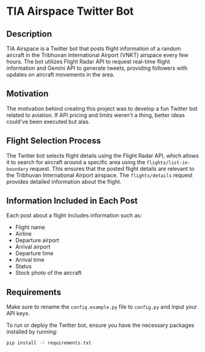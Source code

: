 # TIA Airspace Twitter Bot

## Description
TIA Airspace is a Twitter bot that posts flight information of a random aircraft in the Tribhuvan International Airport (VNKT) airspace every few hours. The bot utilizes Flight Radar API to request real-time flight information and Gemini API to generate tweets, providing followers with updates on aircraft movements in the area.

## Motivation
The motivation behind creating this project was to develop a fun Twitter bot related to aviation. If API pricing and limits weren't a thing, better ideas could've been executed but alas.

## Flight Selection Process
The Twitter bot selects flight details using the Flight Radar API, which allows it to search for aircraft around a specific area using the `flights/list-in-boundary` request. This ensures that the posted flight details are relevant to the Tribhuvan International Airport airspace. The `flights/details` request provides detailed information about the flight.

## Information Included in Each Post
Each post about a flight includes information such as:
- Flight name
- Airline
- Departure airport
- Arrival airport
- Departure time
- Arrival time
- Status
- Stock photo of the aircraft

## Requirements
Make sure to rename the `config.example.py` file to `config.py` and input your API keys.

To run or deploy the Twitter bot, ensure you have the necessary packages installed by running:
```bash
pip install -r requirements.txt
```

